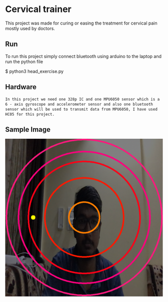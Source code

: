 # Cervical trainer
 This project was made for curing or easing the treatment for cervical pain mostly used by doctors.

 ## Run
  To run this project simply connect bluetooth using arduino to the laptop and run the python file

  $ python3 head_exercise.py

## Hardware
    In this project we need one 328p IC and one MPU6050 sensor which is a 6 - axis gyroscope and accelerometer sensor and also one bluetooth sensor which will be used to transmit data from MPU6050, I have used HC05 for this project.
## Sample Image
  ![This is the sample output from the device where the circles represent levels and dot represents the angle of our nect](SS.png)
